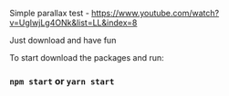 Simple parallax test - https://www.youtube.com/watch?v=UgIwjLg4ONk&list=LL&index=8

Just download and have fun

To start download the packages and run:
### `npm start` or `yarn start`
